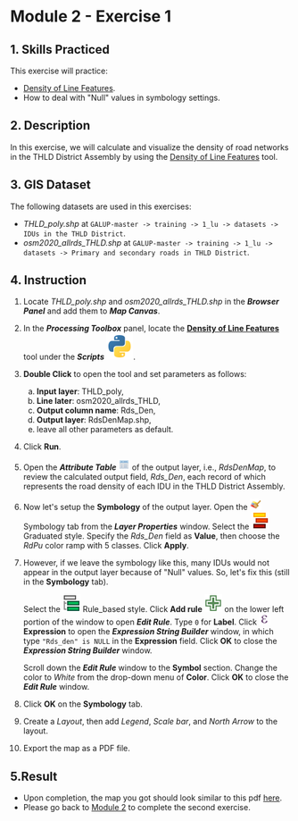 # Module 2 - Exercise 1

## 1. Skills Practiced

This exercise will practice:

- [Density of Line Features](https://github.com/SERVIR-WA/GALUP/blob/master/training/1_lu/modules/module2.md#21-density-of-line-features).
- How to deal with "Null" values in symbology settings.

## 2. Description

In this exercise, we will calculate and visualize the density of road networks
in the THLD District Assembly by using the
[Density of Line Features](https://github.com/SERVIR-WA/GALUP/blob/master/training/1_lu/modules/module2.md#21-density-of-line-features)
tool.

## 3. GIS Dataset

The following datasets are used in this exercises:

- _THLD\_poly.shp_ at
  `GALUP-master -> training -> 1_lu -> datasets -> IDUs in the THLD District`.
- _osm2020\_allrds\_THLD.shp_  at
  `GALUP-master -> training -> 1_lu -> datasets -> Primary and secondary roads in THLD District`.

## 4. Instruction

1. Locate _THLD\_poly.shp_ and _osm2020\_allrds\_THLD.shp_ in the
   **_Browser Panel_** and add them to **_Map Canvas_**.
2. In the **_Processing Toolbox_** panel, locate the
   **<ins>Density of Line Features</ins>** tool under the **_Scripts_**
   ![scripts](../../../images/M2E1/processingScript.svg).
3. **Double Click** to open the tool and set parameters as follows:
   <ol type="a">
      <li><b>Input layer</b>: THLD_poly,</li>
      <li><b>Line later</b>: osm2020_allrds_THLD,</li>
      <li><b>Output column name</b>: Rds_Den,</li>
      <li><b>Output layer</b>: RdsDenMap.shp,</li>
      <li>leave all other parameters as default.</li>
   </ol>
4. Click **Run**.
5. Open the **_Attribute Table_**
   <img src="../../../images/M2E1/attributes.svg" alt= "AttrTbl" width="20">
   of the output layer, i.e., _RdsDenMap_, to review the calculated output
   field, _Rds\_Den_, each record of which represents the road density of each
   IDU in the THLD District Assembly.
6. Now let's setup the **Symbology** of the output layer.
   Open the
   <img src="../../../images/M2E1/symbology.svg" alt= "AttrTbl" width="20">
   Symbology tab from the **_Layer Properties_** window.
   Select the ![graduated](../../../images/M2E1/rendererGraduatedSymbol.svg)
   Graduated style.
   Specify the _Rds\_Den_ field as **Value**, then choose the _RdPu_ color ramp
   with 5 classes. Click **Apply**.
7. However, if we leave the symbology like this, many IDUs would not appear in
   the output layer because of "Null" values.
   So, let's fix this (still in the **Symbology** tab).

   Select the ![rule](../../../images/M2E1/rendererRuleBasedSymbol.svg)
   Rule\_based style.
   Click **Add rule** ![addrule](../../../images/M2E1/symbologyAdd.svg) on the
   lower left portion of the window to open **_Edit Rule_**.
   Type `0` for **Label**.
   Click <img src="../../../images/M2E1/mIconExpression.svg" alt= "exp" width="20">
   **Expression** to open the **_Expression String Builder_** window, in which
   type `"Rds_den" is NULL` in the **Expression** field.
   Click **OK** to close the **_Expression String Builder_** window.

   Scroll down the **_Edit Rule_** window to the **Symbol** section.
   Change the color to _White_ from the drop-down menu of **Color**.
   Click **OK** to close the **_Edit Rule_** window.
8. Click **OK** on the **Symbology** tab.
9. Create a _Layout_, then add _Legend_, _Scale bar_, and _North Arrow_ to the
   layout.
10. Export the map as a PDF file.

## 5.Result

- Upon completion, the map you got should look similar to this pdf
  [here](../pdf_maps/M2E1_RdsDenMap.pdf).
- Please go back to
  [Module 2](https://github.com/SERVIR-WA/GALUP/blob/master/training/1_lu/modules/module2.md#3-exercises) to complete the second exercise.
